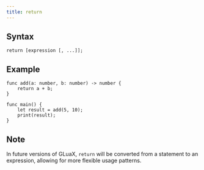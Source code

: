 ```yaml
---
title: return
---
```


## Syntax

```gluax
return [expression [, ...]];
```

## Example

```gluax
func add(a: number, b: number) -> number {
    return a + b;
}

func main() {
    let result = add(5, 10);
    print(result);
}
```

## Note

In future versions of GLuaX, `return` will be converted from a statement to an expression, allowing for more flexible usage patterns.
